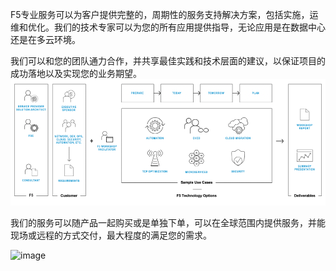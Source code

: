 F5专业服务可以为客户提供完整的，周期性的服务支持解决方案，包括实施，运维和优化。我们的技术专家可以为您的所有应用提供指导，无论应用是在数据中心还是在多云环境。

我们可以和您的团队通力合作，并共享最佳实践和技术层面的建议，以保证项目的成功落地以及实现您的业务期望。
![image](https://github.com/F5ChinaPSTeam/.github/blob/main/profile/Picture1.png)


我们的服务可以随产品一起购买或是单独下单，可以在全球范围内提供服务，并能现场或远程的方式交付，最大程度的满足您的需求。

![image]([https://github.com/F5ChinaPSTeam/.github/blob/main/profile/Picture2.png](https://github.com/F5ChinaPSTeam/.github/blob/main/profile/Picture2.jpg))

